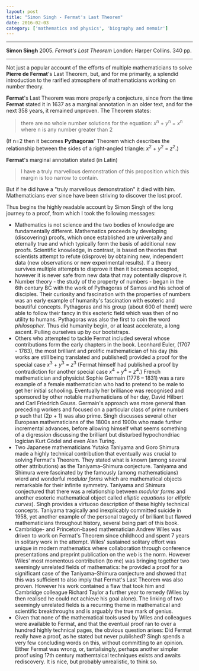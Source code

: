 ```yaml
---
layout: post
title: "Simon Singh - Fermat's Last Theorem"
date: 2016-02-03
category: ['mathematics and physics', 'biography and memoir']
---
```


***
<b>Simon Singh</b> 2005. _Fermat's Last Theorem_ London: Harper Collins. 340 pp.

***

Not just a popular account of the efforts of multiple mathematicians to solve **Pierre de Fermat**'s Last Theorem, but, and for me primarily, a splendid introduction to the rarified atmosphere of mathematicians working on number theory.

**Fermat**'s Last Theorem was more properly a conjecture, since from the time **Fermat** stated it in 1637 as a marginal annotation in an older text, and for the next 358 years, it remained unproven.  The Theorem states:

>there are no whole number solutions for the equation: _x_<sup>n</sup> + _y_<sup>n</sup> = _x_<sup>n</sup> where n is any number greater than 2

(If n=2 then it becomes **Pythagoras**' Theorem which describes the relationship between the sides of a right-angled triangle: _x_<sup>2</sup> + _y_<sup>2</sup> = _z_<sup>2</sup>.)

**Fermat**'s marginal annotation stated (in Latin)

>I have a truly marvellous demonstration of this proposition which this margin is too narrow to contain.

But if he did have a "truly marvellous demonstration" it died with him.  Mathematicians ever since have been striving to discover the lost proof.

Thus begins the highly readable account by Simon Singh of the long journey to a proof, from which I took the following messages:

* Mathematics is not science and the two bodies of knowledge are fundamentally different.  Mathematics proceeds by developing (discovering) proofs, which once established are universally and eternally true and which typically form the basis of additional new proofs.  Scientific knowledge, in contrast, is based on theories that scientists attempt to refute (disprove) by obtaining new, independent data (new observations or new experimental results).  If a theory survives multiple attempts to disprove it then it becomes accepted, however it is never safe from new data that may potentially disprove it.
*  Number theory - the study of the property of numbers - began in the 6th century BC with the work of Pythagoras of Samos and his school of disciples.  Their curiosity and fascination with the properties of numbers was an early example of humanity's fascination with esoteric and beautiful concepts.  Pythagoras and his group (about 600 of them!) were able to follow their fancy in this esoteric field which was then of no utility to humans. Pythagoras was also the first to coin the word _philosopher_.  Thus did humanity begin, or at least accelerate, a long ascent.  Pulling ourselves up by our bootstraps.
*  Others who attempted to tackle Fermat included several whose contributions form the early chapters in the book. Leonhard Euler, (1707 - 1783), the most brilliant and prolific mathematician of his day (his works are still being translated and published) provided a proof for the special case  _x_<sup>3</sup> + _y_<sup>3</sup> = _z_<sup>3</sup> (Fermat himself had published a proof by contradiction for another special case _x_<sup>4</sup> + _y_<sup>4</sup> = _z_<sup>4</sup>.)  French mathematician and physicist Sophie Germain (1776 – 1831) was a rare example of a female mathematician who had to pretend to be male to get her initial schooling.  Eventually her brilliance was recognised and sponsored by other notable mathematicians of her day, David Hilbert and Carl Friedrich Gauss.  Germain's approach was more general than preceding workers and focused on a particular class of prime numbers _p_ such that (2*p* + 1) was also prime.  Singh discusses several other European mathematicians of the 1800s and 1900s who made further incremental advances, before allowing himself what seems something of a digression discussing the brilliant but disturbed hypochondriac logician Kurt Gödel and even Alan Turing.  
*  Two Japanese mathematicians Yutaka Taniyama and Goro Shimura made a highly technical contribution that eventually was crucial to solving Fermat's Theorem.  They stated what is known (among several other attributions) as the Taniyama–Shimura conjecture.   Taniyama and Shimura were fascinated by the famously (among mathematicians) wierd and wonderful _modular forms_ which are mathematical objects remarkable for their infinite symmetry. Taniyama and Shimura conjectured that there was a relationship between _modular forms_ and another esoteric mathematical object called _elliptic equations_ (or _elliptic curves_).  Singh provides a virtuoso description of these highly technical concepts.  Taniyama tragically and inexplicably committed suicide in 1958, yet another example of the personal tragedy of brilliant but flawed mathematicians throughout history, several being part of this book.  
*  Cambridge- and Princeton-based mathematician Andrew Wiles was driven to work on Fermat's Theorem since childhood and spent 7 years in solitary work in the attempt.  Wiles' sustained solitary effort was unique in modern mathematics where collaboration through conference presentations and preprint publication on the web is the norm.  However Wiles' most momentous contribution (to me) was bringing together two seemingly unrelated fields of mathematics: he provided a proof for a significant case of the Taniyama–Shimura conjecture and showed that this was sufficient to also imply that Fermat's Last Theorem was also proven.  However his work contained a flaw that took him and Cambridge colleague Richard Taylor a further year to remedy (Wiles by then realised he could not achieve his goal alone).  The linking of two seemingly unrelated fields is a recurring theme in mathematical and scientific breakthroughs and is arguably the true mark of genius.
*  Given that none of the mathematical tools used by Wiles and colleagues were available to Fermat, and that the eventual proof ran to over a hundred highly technical pages, the obvious question arises: Did Fermat really have a proof, as he stated but never published?   Singh spends a very few concluding words on this, without committing to an opinion.  Either Fermat was wrong, or, tantalisingly, perhaps another simpler proof using 17th century mathemtaical techniques exists and awaits rediscovery. It is nice, but probably unrealistic, to think so.
